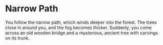 # Narrow Path

You follow the narrow path, which winds deeper into the forest. The trees close in around you, and the fog becomes thicker. Suddenly, you come across an old wooden bridge and a mysterious, ancient tree with carvings on its trunk.
